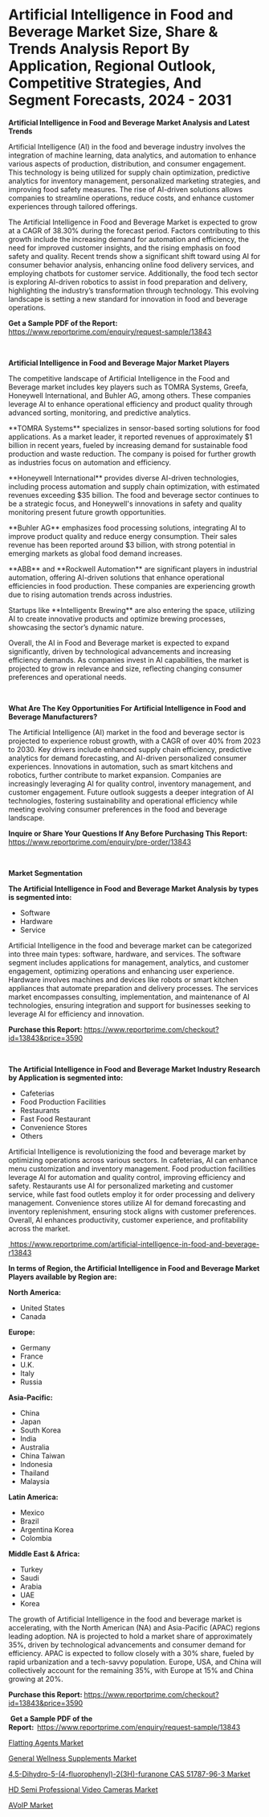 <p><h1>Artificial Intelligence in Food and Beverage Market Size, Share & Trends Analysis Report By Application, Regional Outlook, Competitive Strategies, And Segment Forecasts, 2024 - 2031</h1></p><p><strong>Artificial Intelligence in Food and Beverage Market Analysis and Latest Trends</strong></p>
<p><p>Artificial Intelligence (AI) in the food and beverage industry involves the integration of machine learning, data analytics, and automation to enhance various aspects of production, distribution, and consumer engagement. This technology is being utilized for supply chain optimization, predictive analytics for inventory management, personalized marketing strategies, and improving food safety measures. The rise of AI-driven solutions allows companies to streamline operations, reduce costs, and enhance customer experiences through tailored offerings.</p><p>The Artificial Intelligence in Food and Beverage Market is expected to grow at a CAGR of 38.30% during the forecast period. Factors contributing to this growth include the increasing demand for automation and efficiency, the need for improved customer insights, and the rising emphasis on food safety and quality. Recent trends show a significant shift toward using AI for consumer behavior analysis, enhancing online food delivery services, and employing chatbots for customer service. Additionally, the food tech sector is exploring AI-driven robotics to assist in food preparation and delivery, highlighting the industry’s transformation through technology. This evolving landscape is setting a new standard for innovation in food and beverage operations.</p></p>
<p><strong>Get a Sample PDF of the Report:&nbsp;</strong> <a href="https://www.reportprime.com/enquiry/request-sample/13843">https://www.reportprime.com/enquiry/request-sample/13843</a></p>
<p>&nbsp;</p>
<p><strong>Artificial Intelligence in Food and Beverage Major Market Players</strong></p>
<p><p>The competitive landscape of Artificial Intelligence in the Food and Beverage market includes key players such as TOMRA Systems, Greefa, Honeywell International, and Buhler AG, among others. These companies leverage AI to enhance operational efficiency and product quality through advanced sorting, monitoring, and predictive analytics.</p><p>**TOMRA Systems** specializes in sensor-based sorting solutions for food applications. As a market leader, it reported revenues of approximately $1 billion in recent years, fueled by increasing demand for sustainable food production and waste reduction. The company is poised for further growth as industries focus on automation and efficiency.</p><p>**Honeywell International** provides diverse AI-driven technologies, including process automation and supply chain optimization, with estimated revenues exceeding $35 billion. The food and beverage sector continues to be a strategic focus, and Honeywell's innovations in safety and quality monitoring present future growth opportunities.</p><p>**Buhler AG** emphasizes food processing solutions, integrating AI to improve product quality and reduce energy consumption. Their sales revenue has been reported around $3 billion, with strong potential in emerging markets as global food demand increases.</p><p>**ABB** and **Rockwell Automation** are significant players in industrial automation, offering AI-driven solutions that enhance operational efficiencies in food production. These companies are experiencing growth due to rising automation trends across industries. </p><p>Startups like **Intelligentx Brewing** are also entering the space, utilizing AI to create innovative products and optimize brewing processes, showcasing the sector’s dynamic nature.</p><p>Overall, the AI in Food and Beverage market is expected to expand significantly, driven by technological advancements and increasing efficiency demands. As companies invest in AI capabilities, the market is projected to grow in relevance and size, reflecting changing consumer preferences and operational needs.</p></p>
<p>&nbsp;</p>
<p><strong>What Are The Key Opportunities For Artificial Intelligence in Food and Beverage Manufacturers?</strong></p>
<p><p>The Artificial Intelligence (AI) market in the food and beverage sector is projected to experience robust growth, with a CAGR of over 40% from 2023 to 2030. Key drivers include enhanced supply chain efficiency, predictive analytics for demand forecasting, and AI-driven personalized consumer experiences. Innovations in automation, such as smart kitchens and robotics, further contribute to market expansion. Companies are increasingly leveraging AI for quality control, inventory management, and customer engagement. Future outlook suggests a deeper integration of AI technologies, fostering sustainability and operational efficiency while meeting evolving consumer preferences in the food and beverage landscape.</p></p>
<p><strong>Inquire or Share Your Questions If Any Before Purchasing This Report:</strong> <a href="https://www.reportprime.com/enquiry/pre-order/13843">https://www.reportprime.com/enquiry/pre-order/13843</a></p>
<p>&nbsp;</p>
<p><strong>Market Segmentation</strong></p>
<p><strong>The Artificial Intelligence in Food and Beverage Market Analysis by types is segmented into:</strong></p>
<p><ul><li>Software</li><li>Hardware</li><li>Service</li></ul></p>
<p><p>Artificial Intelligence in the food and beverage market can be categorized into three main types: software, hardware, and services. The software segment includes applications for management, analytics, and customer engagement, optimizing operations and enhancing user experience. Hardware involves machines and devices like robots or smart kitchen appliances that automate preparation and delivery processes. The services market encompasses consulting, implementation, and maintenance of AI technologies, ensuring integration and support for businesses seeking to leverage AI for efficiency and innovation.</p></p>
<p><strong>Purchase this Report:&nbsp;</strong><a href="https://www.reportprime.com/checkout?id=13843&price=3590">https://www.reportprime.com/checkout?id=13843&price=3590</a></p>
<p>&nbsp;</p>
<p><strong>The Artificial Intelligence in Food and Beverage Market Industry Research by Application is segmented into:</strong></p>
<p><ul><li>Cafeterias</li><li>Food Production Facilities</li><li>Restaurants</li><li>Fast Food Restaurant</li><li>Convenience Stores</li><li>Others</li></ul></p>
<p><p>Artificial Intelligence is revolutionizing the food and beverage market by optimizing operations across various sectors. In cafeterias, AI can enhance menu customization and inventory management. Food production facilities leverage AI for automation and quality control, improving efficiency and safety. Restaurants use AI for personalized marketing and customer service, while fast food outlets employ it for order processing and delivery management. Convenience stores utilize AI for demand forecasting and inventory replenishment, ensuring stock aligns with customer preferences. Overall, AI enhances productivity, customer experience, and profitability across the market.</p></p>
<p><a href="https://www.reportprime.com/artificial-intelligence-in-food-and-beverage-r13843">&nbsp;https://www.reportprime.com/artificial-intelligence-in-food-and-beverage-r13843</a></p>
<p><strong>In terms of Region, the Artificial Intelligence in Food and Beverage Market Players available by Region are:</strong></p>
<p>
    <p> <strong> North America: </strong>
        <ul>
            <li>United States</li>
            <li>Canada</li>
        </ul>
        </p> 
    <p> <strong> Europe: </strong>
        <ul>
            <li>Germany</li>
            <li>France</li>
            <li>U.K.</li>
            <li>Italy</li>
            <li>Russia</li>
        </ul>
        </p> 
    <p> <strong> Asia-Pacific: </strong>
        <ul>
            <li>China</li>
            <li>Japan</li>
            <li>South Korea</li>
            <li>India</li>
            <li>Australia</li>
            <li>China Taiwan</li>
            <li>Indonesia</li>
            <li>Thailand</li>
            <li>Malaysia</li>
        </ul>
        </p> 
    <p> <strong> Latin America: </strong>
        <ul>
            <li>Mexico</li>
            <li>Brazil</li>
            <li>Argentina Korea</li>
            <li>Colombia</li>
        </ul>
        </p> 
    <p> <strong> Middle East & Africa: </strong>
        <ul>
            <li>Turkey</li>
            <li>Saudi</li>
            <li>Arabia</li>
            <li>UAE</li>
            <li>Korea</li>
        </ul>
    </p>
    </p>
<p><p>The growth of Artificial Intelligence in the food and beverage market is accelerating, with the North American (NA) and Asia-Pacific (APAC) regions leading adoption. NA is projected to hold a market share of approximately 35%, driven by technological advancements and consumer demand for efficiency. APAC is expected to follow closely with a 30% share, fueled by rapid urbanization and a tech-savvy population. Europe, USA, and China will collectively account for the remaining 35%, with Europe at 15% and China growing at 20%.</p></p>
<p><strong>Purchase this Report: </strong><a href="https://www.reportprime.com/checkout?id=13843&price=3590">https://www.reportprime.com/checkout?id=13843&price=3590</a></p>
<p>&nbsp;<strong>Get a Sample PDF of the Report:&nbsp;&nbsp;</strong><a href="https://www.reportprime.com/enquiry/request-sample/13843">https://www.reportprime.com/enquiry/request-sample/13843</a></p>
<p><strong></strong></p>
<p><p><a href="https://issuu.com/reportprime-2/docs/flatting-agents-market-size-2030.pp_1fc63ad380384b">Flatting Agents Market</a></p><p><a href="https://www.linkedin.com/pulse/general-wellness-supplements-market-trends-regional-insights-khkkc?trackingId=kK0qITh1R1mxomavE37Iaw%3D%3D">General Wellness Supplements Market</a></p><p><a href="https://medium.com/@shirleygreene26/the-4-5-dihydro-5-4-fluorophenyl-2-3h-furanone-cas-51787-96-3-market-has-witnessed-significant-4fb38d887071">4,5-Dihydro-5-(4-fluorophenyl)-2(3H)-furanone CAS 51787-96-3 Market</a></p><p><a href="https://medium.com/@shirleygreene26/the-market-for-hd-semi-professional-video-cameras-market-is-examined-in-this-report-along-with-cfcc65546a85">HD Semi Professional Video Cameras Market</a></p><p><a href="https://www.linkedin.com/pulse/avoip-market-size-share-growth-analysis-type-application-corporateeducationgovernmenthospitalityothers-otoqf?trackingId=46qQAfunQoiNP7KtYcJiuw%3D%3D">AVoIP Market</a></p></p>